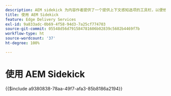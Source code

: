 ```yaml
---
description: ​​AEM sidekick 为内容作者提供了一个提供上下文感知选项的工具栏，以便他们可以直接从您网站的页面编辑、预览和发布其内容。
title: 使用 AEM Sidekick
feature: Edge Delivery Services
exl-id: 9a833adc-0b69-4f58-94d3-7a25cf774703
source-git-commit: 05548d56d791584781606b02839c5602b4469f7b
workflow-type: ht
source-wordcount: '37'
ht-degree: 100%

---
```


# 使用 AEM Sidekick

{{$include a9380838-78aa-49f7-afa3-85b8186a2194}}
